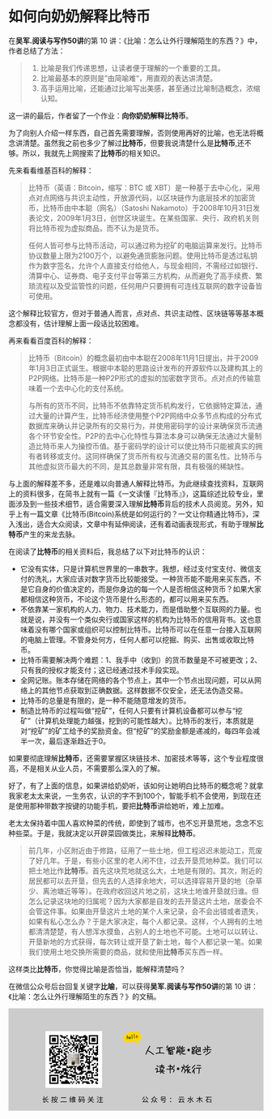 # 如何向奶奶解释比特币

在**吴军.阅读与写作50讲**的第 10 讲：《比喻：怎么让外行理解陌生的东西？》中，作者总结了方法：

> 1. 比喻是我们传递思想，让读者便于理解的一个重要的工具。
> 2. 比喻最基本的原则是”由简喻难“，用直观的表达讲清楚。
> 3. 高手运用比喻，还能通过比喻写出美感，甚至通过比喻制造概念，浓缩认知。

这一讲的最后，作者留了一个作业：**向你奶奶解释比特币**。

为了向别人介绍一样东西，自己首先需要理解，否则使用再好的比喻，也无法将概念讲清楚。虽然我之前也多少了解过**比特币**，但要我说清楚什么是**比特币**,还不够。所以，我就先上网搜索了**比特币**的相关知识。

先来看看维基百科的解释：

> 比特币（英语：Bitcoin，缩写：BTC 或 XBT）是一种基于去中心化，采用点对点网络与共识主动性，开放源代码，以区块链作为底层技术的加密货币，比特币由中本聪（网名）（Satoshi Nakamoto）于2008年10月31日发表论文，2009年1月3日，创世区块诞生。在某些国家、央行、政府机关则将比特币视为虚拟商品，而不认为是货币。
>
> 任何人皆可参与比特币活动，可以通过称为挖矿的电脑运算来发行。比特币协议数量上限为2100万个，以避免通货膨胀问题。使用比特币是透过私钥作为数字签名，允许个人直接支付给他人，与现金相同，不需经过如银行、清算中心、证券商、电子支付平台等第三方机构，从而避免了高手续费、繁琐流程以及受监管性的问题，任何用户只要拥有可连线互联网的数字设备皆可使用。

这个解释比较官方，但对于普通人而言，点对点、共识主动性、区块链等等基本概念都没有，估计理解上面一段话比较困难。

再来看看百度百科的解释：

> 比特币（Bitcoin）的概念最初由中本聪在2008年11月1日提出，并于2009年1月3日正式诞生。根据中本聪的思路设计发布的开源软件以及建构其上的P2P网络。比特币是一种P2P形式的虚拟的加密数字货币。点对点的传输意味着一个去中心化的支付系统。
>
> 与所有的货币不同，比特币不依靠特定货币机构发行，它依据特定算法，通过大量的计算产生，比特币经济使用整个P2P网络中众多节点构成的分布式数据库来确认并记录所有的交易行为，并使用密码学的设计来确保货币流通各个环节安全性。P2P的去中心化特性与算法本身可以确保无法通过大量制造比特币来人为操控币值。基于密码学的设计可以使比特币只能被真实的拥有者转移或支付。这同样确保了货币所有权与流通交易的匿名性。比特币与其他虚拟货币最大的不同，是其总数量非常有限，具有极强的稀缺性。

与上面的解释差不多，还是难以向普通人解释比特币。为此继续查找资料，互联网上的资料很多，在简书上就有一篇《一文读懂『比特币』》，这篇综述比较专业，里面涉及到一些技术细节，适合需要深入理解**比特币**背后的技术人员阅览。另外，知乎上有一篇文章《比特币(Bitcoin)系统是如何运行的？一文让你精通比特币》，深入浅出，适合大众阅读，文章中有延伸阅读，还有着动画表现形式，有助于理解**比特币**产生的来龙去脉。

在阅读了**比特币**的相关资料后，我总结了以下对比特币的认识：

* 它没有实体，只是计算机世界里的一串数字。我想，经过支付宝支付、微信支付的洗礼，大家应该对数字货币比较能接受。一种货币能不能用来买东西，不是它自身的价值决定的，而是你身边的每一个人是否相信这种货币？如果大家都相信这种货币，不论这个货币是什么形态的，都可以用来买东西。
* 不依靠某一家机构的人力、物力、技术能力，而是借助整个互联网的力量。也就是说，并没有一个类似央行或国家这样的机构为比特币的信用背书。这也意味着没有哪个国家或组织可以控制比特币。比特币可以在任意一台接入互联网的电脑上管理。不管身处何方，任何人都可以挖掘、购买、出售或收取比特币。
* 比特币需要解决两个难题：1、我手中（收到）的货币数量是不可被更改；2、只有我的授权才能支付；这已经通过技术手段实现。
* 全网记账。账本存储在网络的各个节点上，其中一个节点出现问题，可以从网络上的其他节点获取到正确数据。这样数据不仅安全，还无法伪造交易。
* 比特币的总量是有限的，是一种不能随意增发的货币。
* 制造比特币的过程叫做“挖矿”，任何人只要有计算机设备都可以参与“挖矿”（计算机处理能力越强，挖到的可能性越大）。比特币的发行，本质就是对“挖矿”的矿工给予的奖励资金。但“挖矿”的奖励金额是递减的，每四年会减半一次，最后逐渐趋近于0。

如果要彻底理解**比特币**，还需要掌握区块链技术、加密技术等等，这个专业程度很高，不是相关从业人员，不需要那么深入的了解。

好了，有了上面的信息，如果讲给奶奶听，该如何让她明白比特币的概念呢？就拿我家老太太来说，一生务农，认识的字不到100个，智能手机不会使用，到现在还是使用那种带数字按键的功能手机，要把**比特币**讲给她听，难上加难。

老太太保持着中国人喜欢种菜的传统，即使到了城市，也不忘开垦荒地，念念不忘种些菜。于是，我就决定以开辟菜园做类比，来解释**比特币**。

> 前几年，小区附近由于修路，征用了一些土地，但工程迟迟未能动工，荒废了好几年。于是，有些小区里的老人闲不住，过去开垦荒地种菜。我们可以把土地比作**比特币**。首先这块荒地就这么大，土地是有限的。其次，附近的居民都可以去开垦，但先去的人选择余地大，可以选择容易开垦的地（杂草少、离池塘近等等）。在政府收回这片地之前，这块土地谁开垦就归谁。但怎么记录这块地的归属呢？因为大家都是自发的去开垦这片土地，居委会不会管这件事。如果由开垦这片土地的某个人来记录，会不会出错或者遗失，如果有私心怎么办？于是大家决定，每个人都记录。这样，个人拥有的土地都清清楚楚，有人想浑水摸鱼，占别人的土地也不可能。土地可以以转让、开垦新地的方式获得，每次转让或开垦了新土地，每个人都记录一笔。如果我们使用土地交换所需要的商品，就和使用**比特币**买东西一样。

这样类比**比特币**，你觉得比喻是否恰当，能解释清楚吗？

在微信公众号后台回复关键字**比喻**，可以获得**吴军.阅读与写作50讲**的第 10 讲：《比喻：怎么让外行理解陌生的东西？》的文稿。

![](https://raw.githubusercontent.com/mogoweb/mywritings/master/book_wechat/common_images/%E5%BE%AE%E4%BF%A1%E5%85%AC%E4%BC%97%E5%8F%B7_%E5%85%B3%E6%B3%A8%E4%BA%8C%E7%BB%B4%E7%A0%81.png)